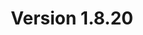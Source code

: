 ---
title: "Version 1.8.20"

version_number: "1.8.20"
version_code: "1820"
release_date: "2019-02-27"

packages:
  - type: mybb
    formats:
      - type: zip
        filesize: "2.15 MB"
        checksums:
          - type: md5
            value: 3d1a8c22874af72a1025709f5447f783
          - type: sha1
            value: e3c73a4cf99dbb237c9aa8bce458fe2296acbdee
          - type: sha256
            value: ee96b3eac55ebbbdf86c2057d513c7b015a6d558c7fdf4f297084c3e2f73b212
          - type: sha512
            value: 68d5bcd26cf808bf90414e569cfee91e6ad158ee73cdb8ce7dc3a87a0b883b946674831b4fbbd9c6c81b25c20f802e8f6e303f128aeb5607f40c39b294a8d5e2
        locations:
          - name: resources.mybb.com/downloads/
          - name: github.com/mybb/mybb/releases/

  - type: changed_files
    formats:
      - type: zip
        filesize: "0.85 MB"
        checksums:
          - type: md5
            value: d9377988fdef5e19d105afe7db141543
          - type: sha1
            value: 80c0af41e9148bc84ef7558d6f20d9c859279c9a
          - type: sha256
            value: 31b21c008d63f655f80572fffd8d7c1c465c346580cf920a1535443893766cb7
          - type: sha512
            value: b2446331cc8b62fea579acb7e225344d23347d0e5fa9f3a49df8715aa31a14a29b38b1757f5f11d42983bd07fb59be4ac9b7ae09e6151b9a8f0a445bbb4566ec
        locations:
          - name: resources.mybb.com/downloads/
          - name: github.com/mybb/mybb/releases/

upgrade_script_required: true
resolved_issues_number: "42"
resolved_issues_link: "https://github.com/mybb/mybb/issues?q=is%3Aissue%20is%3Aclosed%20label%3As%3Aresolved%20milestone%3A1.8.20"

comment: "This release includes allowing users to see their unapproved content and view user referrals; compatibility with PHP >= 7.2 has been improved and **[jQuery has been upgraded to 3.0.0](https://github.com/mybb/mybb/pull/3516#issuecomment-448759610), which might affect custom JavaScript code in plugins and themes**."

resolved_security_issues:
  - description: "Reset Password reflected XSS"
    severity: "medium"
    cwe_id: "CWE-79"
    cwe_name: "Cross-site Scripting"
    cwe_type: "reflected"
    cvss_score: "CVSS:3.1/PR:N"
  - description: "ModCP Profile Editor username reflected XSS"
    severity: "medium"
    cwe_id: "CWE-79"
    cwe_name: "Cross-site Scripting"
    cwe_type: "reflected"
    cvss_score: "CVSS:3.1/PR:L"
    reported_by:
      - name: "Jovan Zivanovic"
        affiliation: "MaTRIS Research Group, SBA Research"
  - description: "Predictable CSRF token for guest users"
    severity: "low"
    cwe_id: "CWE-352"
    cwe_name: "Cross-Site Request Forgery"
    cvss_score: "CVSS:3.1/PR:N"
    reported_by:
      - name: "[Devilshakerz](https://community.mybb.com/user-47371.html)"
        affiliation: "MyBB Team"
  - description: "ACP Stylesheet Properties XSS"
    severity: "low"
    cwe_id: "CWE-79"
    cwe_name: "Cross-site Scripting"
    cwe_type: "reflected"
    cvss_score: "CVSS:3.1/PR:H"
    reported_by:
      - name: "[Cillian Collins](https://github.com/Cillian-Collins)"
  - description: "Reset Password username enumeration via email"
    severity: "low"
    cwe_id: "CWE-200"
    cwe_name: "Information Disclosure"
    cvss_score: "CVSS:3.1/PR:N"
    reported_by:
      - name: "Abdullah Md. Shaleh"

changed_language_files_number: "9"

changed_files:
  - admin:
    - inc:
      - class_page.php
    - jscripts:
      - theme_properties.js
    - modules:
      - config:
        - languages.php
        - plugins.php
        - profile_fields.php
        - settings.php
      - forum:
        - management.php
      - home:
        - index.php
      - style:
        - templates.php
        - themes.php
      - user:
        - users.php
  - inc:
    - class_core.php
    - datahandlers:
      - warnings.php
    - functions.php
    - languages:
      - english:
        - admin:
          - config_profile_fields.lang.php
          - user_users.lang.php
        - global.lang.php
        - index.lang.php
        - member.lang.php
        - memberlist.lang.php
        - moderation.lang.php
        - search.lang.php
        - usercp.lang.php
      - english.php
    - functions_user.php
    - functions_search.php
    - class_parser.php
    - functions_image.php
    - class_error.php
    - functions_post.php
    - tasks:
      - versioncheck.php
  - install:
    - resources:
      - mybb_theme.xml
      - output.php
      - settings.xml
      - upgrade12.php
      - upgrade13.php
      - upgrade17.php
      - upgrade30.php
      - upgrade35.php
      - upgrade47.php
  - jscripts:
    - sceditor:
      - editor_themes:
        - default.css
        - famfamfam.png
        - modern.css
        - monocons.css
        - office-toolbar.css
        - office.css
        - square.css
        - mybb.css
      - jquery.sceditor.bbcode.min.js
      - jquery.sceditor.default.min.css
      - jquery.sceditor.min.js
      - jquery.sceditor.xhtml.min.js
      - editor_plugins:
        - bbcode.js
        - format.js
        - undo.js
        - xhtml.js
    - bbcodes_sceditor.js
    - general.js
    - inline_edit.js
    - jquery.js
    - jquery.plugins.js
    - jquery.plugins.min.js
    - report.js
    - post.js
    - thread.js
    - usercp.js
  - css.php
  - editpost.php
  - forumdisplay.php
  - global.php
  - index.php
  - managegroup.php
  - member.php
  - memberlist.php
  - modcp.php
  - newreply.php
  - newthread.php
  - private.php
  - showthread.php
  - usercp.php
  - xmlhttp.php

changed_templates:
  - announcement
  - codebuttons
  - editpost
  - footer
  - footer_showteamlink
  - forumdisplay
  - forumdisplay_threadlist
  - forumdisplay_threadlist_subscription
  - global_modqueue
  - global_modqueue_notice
  - global_unreadreports
  - header
  - headerinclude
  - index_boardstats
  - member_no_referrals
  - member_profile
  - member_profile_modoptions_manageban
  - member_profile_modoptions_manageuser
  - member_profile_referrals
  - member_referral_row
  - member_referrals
  - member_referrals_link
  - member_referrals_popup
  - member_resendactivation
  - member_resetpassword
  - memberlist
  - memberlist_search
  - modal
  - modal_button
  - modcp_announcements_edit
  - modcp_announcements_new
  - modcp_modqueue_posts
  - modcp_modqueue_threads
  - newreply
  - newthread
  - post_attachments_attachment
  - post_javascript
  - private
  - private_orderarrow
  - private_read
  - private_send
  - reputation
  - search
  - showthread
  - usercp_editlists
  - usercp_forumsubscriptions_forum
  - warnings_warn_pm

---